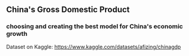 ## China's Gross Domestic Product
### choosing and creating the best model for China's economic growth
Dataset on Kaggle: https://www.kaggle.com/datasets/afizing/chinagdp
